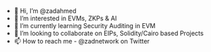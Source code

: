 - 👋 Hi, I’m @zadahmed
- 👀 I’m interested in EVMs, ZKPs & AI
- 🌱 I’m currently learning Security Auditing in EVM
- 💞️ I’m looking to collaborate on EIPs, Solidity/Cairo based Projects
- 📫 How to reach me - @zadnetwork on Twitter

<!---
zadahmed/zadahmed is a ✨ special ✨ repository because its `README.md` (this file) appears on your GitHub profile.
You can click the Preview link to take a look at your changes.
--->
